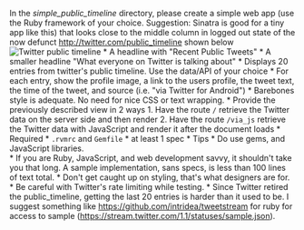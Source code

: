 In the *simple_public_timeline* directory, please create a simple web app (use the Ruby framework of your choice. Suggestion: Sinatra is good for a tiny app like this) that looks close to the middle column in logged out state of the now defunct http://twitter.com/public_timeline shown below
![Twitter public timeline](https://raw.github.com/hedgeyedev/Developer-Applicant-Exercise/master/images/twitter_public_timeline.png)
    * A headline with "Recent Public Tweets"
    * A smaller headline "What everyone on Twitter is talking about"
    * Displays 20 entries from twitter's public timeline.  Use the data/API of your choice
        * For each entry, show the profile image, a link to the users profile, the tweet text, the time of the tweet, and source (i.e. "via Twitter for Android")
        * Barebones style is adequate.  No need for nice CSS or text wrapping.
    * Provide the previously described view in 2 ways
        1. Have the route `/` retrieve the Twitter data on the server side and then render
        2. Have the route `/via_js` retrieve the Twitter data with JavaScript and render it after the document loads
    * Required
        * `.rvmrc` and `Gemfile`
        * at least 1 spec
    * Tips
        * Do use gems, and JavaScript libraries.  
        * If you are Ruby, JavaScript, and web development savvy, it shouldn't take you that long.  A sample implementation, sans specs, is less than 100 lines of text total.
        * Don't get caught up on styling, that's what designers are for.
        * Be careful with Twitter's rate limiting while testing.
        * Since Twitter retired the public_timeline, getting the last 20 entries is harder than it used to be.  I suggest something like https://github.com/intridea/tweetstream for ruby for access to sample (https://stream.twitter.com/1.1/statuses/sample.json).